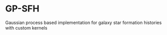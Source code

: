 # GP-SFH
 Gaussian process based implementation for galaxy star formation histories with custom kernels
